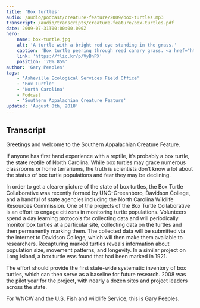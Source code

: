 ```yaml
---
title: 'Box turtles'
audio: /audio/podcast/creature-feature/2009/box-turtles.mp3
transcript: /audio/transcripts/creature-feature/box-turtles.pdf
date: 2009-07-31T00:00:00.000Z
hero:
    name: box-turtle.jpg
    alt: 'A turtle with a bright red eye standing in the grass.'
    caption: 'Box turtle peering through reed canary grass. <a href="https://flic.kr/p/VyBnPX">Photo</a> by Gary Peeples, USFWS.'
    link: 'https://flic.kr/p/VyBnPX'
    position: '70% 85%'
author: 'Gary Peeples'
tags:
    - 'Asheville Ecological Services Field Office'
    - 'Box Turtle'
    - 'North Carolina'
    - Podcast
    - 'Southern Appalachian Creature Feature'
updated: 'August 8th, 2018'
---
```


## Transcript

Greetings and welcome to the Southern Appalachian Creature Feature.

If anyone has first hand experience with a reptile, it’s probably a box turtle, the state reptile of North Carolina. While box turtles may grace numerous classrooms or home terrariums, the truth is scientists don’t know a lot about the status of box turtle populations and fear they may be declining.

In order to get a clearer picture of the state of box turtles, the Box Turtle Collaborative was recently formed by UNC-Greesnboro, Davidson College, and a handful of state agencies including the North Carolina Wildlife Resources Commission. One of the projects of the Box Turtle Collaborative is an effort to engage citizens in monitoring turtle populations. Volunteers spend a day learning protocols for collecting data and will periodically monitor box turtles at a particular site, collecting data on the turtles and then permanently marking them. The collected data will be submitted via the internet to Davidson College, which will then make them available to researchers. Recapturing marked turtles reveals information about population size, movement patterns, and longevity. In a similar project on Long Island, a box turtle was found that had been marked in 1921.

The effort should provide the first state-wide systematic inventory of box turtles, which can then serve as a baseline for future research. 2008 was the pilot year for the project, with nearly a dozen sites and project leaders across the state.

For WNCW and the U.S. Fish and wildlife Service, this is Gary Peeples.